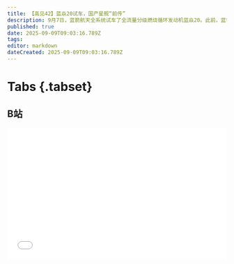 ```yaml
---
title: 【高见42】蓝焱20试车，国产星舰“前传”
description: 9月7日，蓝箭航天全系统试车了全流量分级燃烧循环发动机蓝焱20。此前，蓝箭航天已经通过朱雀二号跑通了液氧甲烷发动机与箭体，通过朱雀三号试验箭验证了不锈钢箭体制造、10公里级垂直起降、多机并联与发动机批生产，同时捋顺了敏捷开发的管理架构。现在蓝焱20成功试车，意味着国产星舰项目的一系列前序基础要素已经集齐。
published: true
date: 2025-09-09T09:03:16.789Z
tags: 
editor: markdown
dateCreated: 2025-09-09T09:03:16.789Z
---
```


# Tabs {.tabset}

## B站

<div style="position: relative; padding: 30% 45%;">
<iframe style="position: absolute; width: 100%; height: 100%; left: 0; top: 0;" src="//player.bilibili.com/player.html?&bvid=BV14AYAz9EyH&page=1&as_wide=1&high_quality=1&danmaku=1&autoplay=0" scrolling="no" border="0" frameborder="no" framespacing="0" allowfullscreen="true"></iframe>
</div>


#